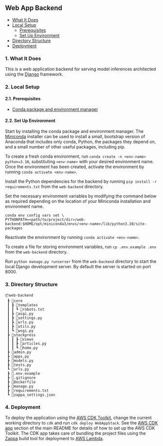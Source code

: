 ## Web App Backend

- [What It Does](#1-what-it-does)
- [Local Setup](#2-local-setup)
  - [Prerequisites](#21-prerequisites)
  - [Set Up Environment](#22-set-up-environment)
- [Directory Structure](#3-directory-structure)
- [Deployment](#4-deployment)

### 1. What It Does

This is a web application backend for serving model inferences architected using the [Django](https://www.djangoproject.com/) framework.

### 2. Local Setup

#### 2.1. Prerequisites

- [Conda package and environment manager](https://docs.conda.io/projects/conda/en/latest/)

#### 2.2. Set Up Environment

Start by installing the conda package and environment manager. The [Miniconda](https://docs.conda.io/en/latest/miniconda.html#) installer can be used to install a small, bootstrap version of Anaconda that includes only conda, Python, the packages they depend on, and a small number of other useful packages, including pip.

To create a fresh conda environment, run `conda create -n <env-name> python=3.10`, substituting `<env-name>` with your desired environment name. Once the environment has been created, activate the environment by running `conda activate <env-name>`.

Install the Python dependencies for the backend by running `pip install -r requirements.txt` from the `web-backend` directory.

Set the necessary environment variables by modifying the command below as required depending on the location of your Miniconda installation and environment name.

```shell
conda env config vars set \
PYTHONPATH=<path/to/project/dir>/web-backend:$HOME/opt/miniconda3/envs/<env-name>/lib/python3.10/site-packages
```

Reactivate the environment by running `conda activate <env-name>`.

To create a file for storing environment variables, run `cp .env.example .env` from the `web-backend` directory.

Run `python manage.py runserver` from the `web-backend` directory to start the local Django development server. By default the server is started on port 8000.

### 3. Directory Structure

```
📦web-backend
 ┣ 📂core
 ┃ ┣ 📂templates
 ┃ ┃ ┗ 📜robots.txt
 ┃ ┣ 📜asgi.py
 ┃ ┣ 📜settings.py
 ┃ ┣ 📜urls.py
 ┃ ┣ 📜utils.py
 ┃ ┗ 📜wsgi.py
 ┣ 📂stockpress
 ┃ ┃ ┣ 📂views
 ┃ ┃ ┣ 📜articles.py
 ┃ ┃ ┗ 📜home.py
 ┣ 📜admin.py
 ┣ 📜apps.py
 ┣ 📜models.py
 ┣ 📜tests.py
 ┗ 📜urls.py
 ┣ 📜.env.example
 ┣ 📜.gitignore
 ┣ 📜Dockerfile
 ┣ 📜manage.py
 ┣ 📜requirements.txt
 ┗ 📜zappa_settings.json
```

### 4. Deployment

To deploy the application using the [AWS CDK Toolkit](https://docs.aws.amazon.com/cdk/v2/guide/cli.html), change the current working directory to `cdk` and run `cdk deploy WebAppStack`. See the [AWS CDK app](../README.md#6-aws-cdk-app) section of the main README for details of how to set up the AWS CDK Toolkit. The CDK app takes care of bundling the project files using the [Zappa](https://github.com/zappa/Zappa) build tool for deployment to [AWS Lambda](https://aws.amazon.com/lambda/).
